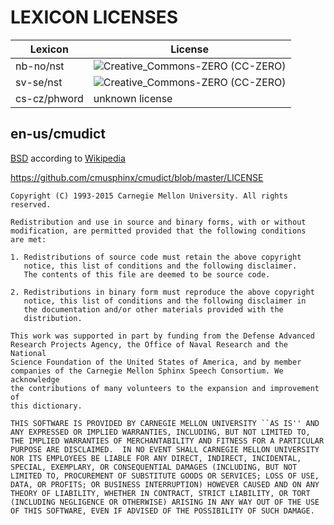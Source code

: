 # LEXICON LICENSES

|Lexicon | License |
|-----|-----|
| nb-no/nst |![Creative_Commons-ZERO (CC-ZERO)](https://creativecommons.org/publicdomain/zero/1.0) |
| sv-se/nst | ![Creative_Commons-ZERO (CC-ZERO)](https://creativecommons.org/publicdomain/zero/1.0) |
| cs-cz/phword | unknown license |

## en-us/cmudict

[BSD](https://en.wikipedia.org/wiki/BSD_licenses) according to [Wikipedia](https://en.wikipedia.org/wiki/CMU_Pronouncing_Dictionary)

https://github.com/cmusphinx/cmudict/blob/master/LICENSE

    Copyright (C) 1993-2015 Carnegie Mellon University. All rights reserved.
    
    Redistribution and use in source and binary forms, with or without
    modification, are permitted provided that the following conditions
    are met:
    
    1. Redistributions of source code must retain the above copyright
       notice, this list of conditions and the following disclaimer.
       The contents of this file are deemed to be source code.
    
    2. Redistributions in binary form must reproduce the above copyright
       notice, this list of conditions and the following disclaimer in
       the documentation and/or other materials provided with the
       distribution.
    
    This work was supported in part by funding from the Defense Advanced
    Research Projects Agency, the Office of Naval Research and the National
    Science Foundation of the United States of America, and by member
    companies of the Carnegie Mellon Sphinx Speech Consortium. We acknowledge
    the contributions of many volunteers to the expansion and improvement of
    this dictionary.
    
    THIS SOFTWARE IS PROVIDED BY CARNEGIE MELLON UNIVERSITY ``AS IS'' AND
    ANY EXPRESSED OR IMPLIED WARRANTIES, INCLUDING, BUT NOT LIMITED TO,
    THE IMPLIED WARRANTIES OF MERCHANTABILITY AND FITNESS FOR A PARTICULAR
    PURPOSE ARE DISCLAIMED.  IN NO EVENT SHALL CARNEGIE MELLON UNIVERSITY
    NOR ITS EMPLOYEES BE LIABLE FOR ANY DIRECT, INDIRECT, INCIDENTAL,
    SPECIAL, EXEMPLARY, OR CONSEQUENTIAL DAMAGES (INCLUDING, BUT NOT
    LIMITED TO, PROCUREMENT OF SUBSTITUTE GOODS OR SERVICES; LOSS OF USE,
    DATA, OR PROFITS; OR BUSINESS INTERRUPTION) HOWEVER CAUSED AND ON ANY
    THEORY OF LIABILITY, WHETHER IN CONTRACT, STRICT LIABILITY, OR TORT
    (INCLUDING NEGLIGENCE OR OTHERWISE) ARISING IN ANY WAY OUT OF THE USE
    OF THIS SOFTWARE, EVEN IF ADVISED OF THE POSSIBILITY OF SUCH DAMAGE.
